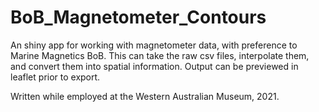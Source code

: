 # BoB_Magnetometer_Contours

An shiny app for working with magnetometer data, with preference to Marine Magnetics BoB. This can take the raw csv files, interpolate them, and convert them into spatial information. Output can be previewed in leaflet prior to export.

Written while employed at the Western Australian Museum, 2021.
